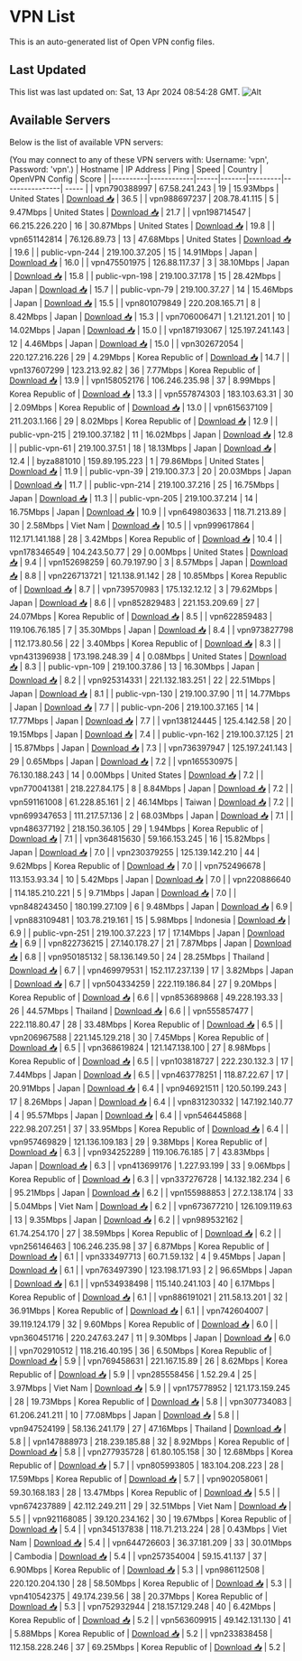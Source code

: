 # VPN List

This is an auto-generated list of Open VPN config files.

## Last Updated

This list was last updated on: Sat, 13 Apr 2024 08:54:28 GMT.
![Alt](https://repobeats.axiom.co/api/embed/186b98318ef1479477931607c1ad7d823f12451f.svg "Repobeats analytics image")

## Available Servers

Below is the list of available VPN servers:

(You may connect to any of these VPN servers with: Username: 'vpn', Password: 'vpn'.)
| Hostname | IP Address | Ping | Speed | Country | OpenVPN Config | Score |
|----------|------------|------|-------|---------|----------------| ----- |
| vpn790388997 | 67.58.241.243 | 19 | 15.93Mbps | United States | [Download 📥](./configs/server_0_US.ovpn) | 36.5 |
| vpn988697237 | 208.78.41.115 | 5 | 9.47Mbps | United States | [Download 📥](./configs/server_1_US.ovpn) | 21.7 |
| vpn198714547 | 66.215.226.220 | 16 | 30.87Mbps | United States | [Download 📥](./configs/server_2_US.ovpn) | 19.8 |
| vpn651142814 | 76.126.89.73 | 13 | 47.68Mbps | United States | [Download 📥](./configs/server_3_US.ovpn) | 19.6 |
| public-vpn-244 | 219.100.37.205 | 15 | 14.91Mbps | Japan | [Download 📥](./configs/server_4_JP.ovpn) | 16.0 |
| vpn475501975 | 126.88.117.37 | 3 | 38.10Mbps | Japan | [Download 📥](./configs/server_5_JP.ovpn) | 15.8 |
| public-vpn-198 | 219.100.37.178 | 15 | 28.42Mbps | Japan | [Download 📥](./configs/server_6_JP.ovpn) | 15.7 |
| public-vpn-79 | 219.100.37.27 | 14 | 15.46Mbps | Japan | [Download 📥](./configs/server_7_JP.ovpn) | 15.5 |
| vpn801079849 | 220.208.165.71 | 8 | 8.42Mbps | Japan | [Download 📥](./configs/server_8_JP.ovpn) | 15.3 |
| vpn706006471 | 1.21.121.201 | 10 | 14.02Mbps | Japan | [Download 📥](./configs/server_9_JP.ovpn) | 15.0 |
| vpn187193067 | 125.197.241.143 | 12 | 4.46Mbps | Japan | [Download 📥](./configs/server_10_JP.ovpn) | 15.0 |
| vpn302672054 | 220.127.216.226 | 29 | 4.29Mbps | Korea Republic of | [Download 📥](./configs/server_11_KR.ovpn) | 14.7 |
| vpn137607299 | 123.213.92.82 | 36 | 7.77Mbps | Korea Republic of | [Download 📥](./configs/server_12_KR.ovpn) | 13.9 |
| vpn158052176 | 106.246.235.98 | 37 | 8.99Mbps | Korea Republic of | [Download 📥](./configs/server_13_KR.ovpn) | 13.3 |
| vpn557874303 | 183.103.63.31 | 30 | 2.09Mbps | Korea Republic of | [Download 📥](./configs/server_14_KR.ovpn) | 13.0 |
| vpn615637109 | 211.203.1.166 | 29 | 8.02Mbps | Korea Republic of | [Download 📥](./configs/server_15_KR.ovpn) | 12.9 |
| public-vpn-215 | 219.100.37.182 | 11 | 16.02Mbps | Japan | [Download 📥](./configs/server_16_JP.ovpn) | 12.8 |
| public-vpn-61 | 219.100.37.51 | 18 | 18.13Mbps | Japan | [Download 📥](./configs/server_17_JP.ovpn) | 12.4 |
| byza881010 | 159.89.195.223 | 1 | 79.86Mbps | United States | [Download 📥](./configs/server_18_US.ovpn) | 11.9 |
| public-vpn-39 | 219.100.37.3 | 20 | 20.03Mbps | Japan | [Download 📥](./configs/server_19_JP.ovpn) | 11.7 |
| public-vpn-214 | 219.100.37.216 | 25 | 16.75Mbps | Japan | [Download 📥](./configs/server_20_JP.ovpn) | 11.3 |
| public-vpn-205 | 219.100.37.214 | 14 | 16.75Mbps | Japan | [Download 📥](./configs/server_21_JP.ovpn) | 10.9 |
| vpn649803633 | 118.71.213.89 | 30 | 2.58Mbps | Viet Nam | [Download 📥](./configs/server_22_VN.ovpn) | 10.5 |
| vpn999617864 | 112.171.141.188 | 28 | 3.42Mbps | Korea Republic of | [Download 📥](./configs/server_23_KR.ovpn) | 10.4 |
| vpn178346549 | 104.243.50.77 | 29 | 0.00Mbps | United States | [Download 📥](./configs/server_24_US.ovpn) | 9.4 |
| vpn152698259 | 60.79.197.90 | 3 | 8.57Mbps | Japan | [Download 📥](./configs/server_25_JP.ovpn) | 8.8 |
| vpn226713721 | 121.138.91.142 | 28 | 10.85Mbps | Korea Republic of | [Download 📥](./configs/server_26_KR.ovpn) | 8.7 |
| vpn739570983 | 175.132.12.12 | 3 | 79.62Mbps | Japan | [Download 📥](./configs/server_27_JP.ovpn) | 8.6 |
| vpn852829483 | 221.153.209.69 | 27 | 24.07Mbps | Korea Republic of | [Download 📥](./configs/server_28_KR.ovpn) | 8.5 |
| vpn622859483 | 119.106.76.185 | 7 | 35.30Mbps | Japan | [Download 📥](./configs/server_29_JP.ovpn) | 8.4 |
| vpn973827798 | 112.173.80.56 | 22 | 3.40Mbps | Korea Republic of | [Download 📥](./configs/server_30_KR.ovpn) | 8.3 |
| vpn431396938 | 173.198.248.39 | 4 | 0.08Mbps | United States | [Download 📥](./configs/server_31_US.ovpn) | 8.3 |
| public-vpn-109 | 219.100.37.86 | 13 | 16.30Mbps | Japan | [Download 📥](./configs/server_32_JP.ovpn) | 8.2 |
| vpn925314331 | 221.132.183.251 | 22 | 22.51Mbps | Japan | [Download 📥](./configs/server_33_JP.ovpn) | 8.1 |
| public-vpn-130 | 219.100.37.90 | 11 | 14.77Mbps | Japan | [Download 📥](./configs/server_34_JP.ovpn) | 7.7 |
| public-vpn-206 | 219.100.37.165 | 14 | 17.77Mbps | Japan | [Download 📥](./configs/server_35_JP.ovpn) | 7.7 |
| vpn138124445 | 125.4.142.58 | 20 | 19.15Mbps | Japan | [Download 📥](./configs/server_36_JP.ovpn) | 7.4 |
| public-vpn-162 | 219.100.37.125 | 21 | 15.87Mbps | Japan | [Download 📥](./configs/server_37_JP.ovpn) | 7.3 |
| vpn736397947 | 125.197.241.143 | 29 | 0.65Mbps | Japan | [Download 📥](./configs/server_38_JP.ovpn) | 7.2 |
| vpn165530975 | 76.130.188.243 | 14 | 0.00Mbps | United States | [Download 📥](./configs/server_39_US.ovpn) | 7.2 |
| vpn770041381 | 218.227.84.175 | 8 | 8.84Mbps | Japan | [Download 📥](./configs/server_40_JP.ovpn) | 7.2 |
| vpn591161008 | 61.228.85.161 | 2 | 46.14Mbps | Taiwan | [Download 📥](./configs/server_41_TW.ovpn) | 7.2 |
| vpn699347653 | 111.217.57.136 | 2 | 68.03Mbps | Japan | [Download 📥](./configs/server_42_JP.ovpn) | 7.1 |
| vpn486377192 | 218.150.36.105 | 29 | 1.94Mbps | Korea Republic of | [Download 📥](./configs/server_43_KR.ovpn) | 7.1 |
| vpn364815630 | 59.166.153.245 | 16 | 15.82Mbps | Japan | [Download 📥](./configs/server_44_JP.ovpn) | 7.0 |
| vpn230379255 | 125.139.142.210 | 44 | 9.62Mbps | Korea Republic of | [Download 📥](./configs/server_45_KR.ovpn) | 7.0 |
| vpn752496678 | 113.153.93.34 | 10 | 5.42Mbps | Japan | [Download 📥](./configs/server_46_JP.ovpn) | 7.0 |
| vpn220886640 | 114.185.210.221 | 5 | 9.71Mbps | Japan | [Download 📥](./configs/server_47_JP.ovpn) | 7.0 |
| vpn848243450 | 180.199.27.109 | 6 | 9.48Mbps | Japan | [Download 📥](./configs/server_48_JP.ovpn) | 6.9 |
| vpn883109481 | 103.78.219.161 | 15 | 5.98Mbps | Indonesia | [Download 📥](./configs/server_49_ID.ovpn) | 6.9 |
| public-vpn-251 | 219.100.37.223 | 17 | 17.14Mbps | Japan | [Download 📥](./configs/server_50_JP.ovpn) | 6.9 |
| vpn822736215 | 27.140.178.27 | 21 | 7.87Mbps | Japan | [Download 📥](./configs/server_51_JP.ovpn) | 6.8 |
| vpn950185132 | 58.136.149.50 | 24 | 28.25Mbps | Thailand | [Download 📥](./configs/server_52_TH.ovpn) | 6.7 |
| vpn469979531 | 152.117.237.139 | 17 | 3.82Mbps | Japan | [Download 📥](./configs/server_53_JP.ovpn) | 6.7 |
| vpn504334259 | 222.119.186.84 | 27 | 9.20Mbps | Korea Republic of | [Download 📥](./configs/server_54_KR.ovpn) | 6.6 |
| vpn853689868 | 49.228.193.33 | 26 | 44.57Mbps | Thailand | [Download 📥](./configs/server_55_TH.ovpn) | 6.6 |
| vpn555857477 | 222.118.80.47 | 28 | 33.48Mbps | Korea Republic of | [Download 📥](./configs/server_56_KR.ovpn) | 6.5 |
| vpn206967588 | 221.145.129.218 | 30 | 7.45Mbps | Korea Republic of | [Download 📥](./configs/server_57_KR.ovpn) | 6.5 |
| vpn368619824 | 121.147.138.100 | 27 | 8.98Mbps | Korea Republic of | [Download 📥](./configs/server_58_KR.ovpn) | 6.5 |
| vpn103818727 | 222.230.132.3 | 17 | 7.44Mbps | Japan | [Download 📥](./configs/server_59_JP.ovpn) | 6.5 |
| vpn463778251 | 118.87.22.67 | 17 | 20.91Mbps | Japan | [Download 📥](./configs/server_60_JP.ovpn) | 6.4 |
| vpn946921511 | 120.50.199.243 | 17 | 8.26Mbps | Japan | [Download 📥](./configs/server_61_JP.ovpn) | 6.4 |
| vpn831230332 | 147.192.140.77 | 4 | 95.57Mbps | Japan | [Download 📥](./configs/server_62_JP.ovpn) | 6.4 |
| vpn546445868 | 222.98.207.251 | 37 | 33.95Mbps | Korea Republic of | [Download 📥](./configs/server_63_KR.ovpn) | 6.4 |
| vpn957469829 | 121.136.109.183 | 29 | 9.38Mbps | Korea Republic of | [Download 📥](./configs/server_64_KR.ovpn) | 6.3 |
| vpn934252289 | 119.106.76.185 | 7 | 43.83Mbps | Japan | [Download 📥](./configs/server_65_JP.ovpn) | 6.3 |
| vpn413699176 | 1.227.93.199 | 33 | 9.06Mbps | Korea Republic of | [Download 📥](./configs/server_66_KR.ovpn) | 6.3 |
| vpn337276728 | 14.132.182.234 | 6 | 95.21Mbps | Japan | [Download 📥](./configs/server_67_JP.ovpn) | 6.2 |
| vpn155988853 | 27.2.138.174 | 33 | 5.04Mbps | Viet Nam | [Download 📥](./configs/server_68_VN.ovpn) | 6.2 |
| vpn673677210 | 126.109.119.63 | 13 | 9.35Mbps | Japan | [Download 📥](./configs/server_69_JP.ovpn) | 6.2 |
| vpn989532162 | 61.74.254.170 | 27 | 38.59Mbps | Korea Republic of | [Download 📥](./configs/server_70_KR.ovpn) | 6.2 |
| vpn256146463 | 106.246.235.98 | 37 | 6.87Mbps | Korea Republic of | [Download 📥](./configs/server_71_KR.ovpn) | 6.1 |
| vpn333497713 | 60.71.59.132 | 4 | 9.45Mbps | Japan | [Download 📥](./configs/server_72_JP.ovpn) | 6.1 |
| vpn763497390 | 123.198.171.93 | 2 | 96.65Mbps | Japan | [Download 📥](./configs/server_73_JP.ovpn) | 6.1 |
| vpn534938498 | 115.140.241.103 | 40 | 6.17Mbps | Korea Republic of | [Download 📥](./configs/server_74_KR.ovpn) | 6.1 |
| vpn886191021 | 211.58.13.201 | 32 | 36.91Mbps | Korea Republic of | [Download 📥](./configs/server_75_KR.ovpn) | 6.1 |
| vpn742604007 | 39.119.124.179 | 32 | 9.60Mbps | Korea Republic of | [Download 📥](./configs/server_76_KR.ovpn) | 6.0 |
| vpn360451716 | 220.247.63.247 | 11 | 9.30Mbps | Japan | [Download 📥](./configs/server_77_JP.ovpn) | 6.0 |
| vpn702910512 | 118.216.40.195 | 36 | 6.50Mbps | Korea Republic of | [Download 📥](./configs/server_78_KR.ovpn) | 5.9 |
| vpn769458631 | 221.167.15.89 | 26 | 8.62Mbps | Korea Republic of | [Download 📥](./configs/server_79_KR.ovpn) | 5.9 |
| vpn285558456 | 1.52.29.4 | 25 | 3.97Mbps | Viet Nam | [Download 📥](./configs/server_80_VN.ovpn) | 5.9 |
| vpn175778952 | 121.173.159.245 | 28 | 19.73Mbps | Korea Republic of | [Download 📥](./configs/server_81_KR.ovpn) | 5.8 |
| vpn307734083 | 61.206.241.211 | 10 | 77.08Mbps | Japan | [Download 📥](./configs/server_82_JP.ovpn) | 5.8 |
| vpn947524199 | 58.136.241.179 | 27 | 47.16Mbps | Thailand | [Download 📥](./configs/server_83_TH.ovpn) | 5.8 |
| vpn147888973 | 218.239.185.88 | 32 | 8.92Mbps | Korea Republic of | [Download 📥](./configs/server_84_KR.ovpn) | 5.8 |
| vpn277935728 | 61.80.105.158 | 30 | 12.68Mbps | Korea Republic of | [Download 📥](./configs/server_85_KR.ovpn) | 5.7 |
| vpn805993805 | 183.104.208.223 | 28 | 17.59Mbps | Korea Republic of | [Download 📥](./configs/server_86_KR.ovpn) | 5.7 |
| vpn902058061 | 59.30.168.183 | 28 | 13.47Mbps | Korea Republic of | [Download 📥](./configs/server_87_KR.ovpn) | 5.5 |
| vpn674237889 | 42.112.249.211 | 29 | 32.51Mbps | Viet Nam | [Download 📥](./configs/server_88_VN.ovpn) | 5.5 |
| vpn921168085 | 39.120.234.162 | 30 | 19.67Mbps | Korea Republic of | [Download 📥](./configs/server_89_KR.ovpn) | 5.4 |
| vpn345137838 | 118.71.213.224 | 28 | 0.43Mbps | Viet Nam | [Download 📥](./configs/server_90_VN.ovpn) | 5.4 |
| vpn644726603 | 36.37.181.209 | 33 | 30.01Mbps | Cambodia | [Download 📥](./configs/server_91_KH.ovpn) | 5.4 |
| vpn257354004 | 59.15.41.137 | 37 | 6.90Mbps | Korea Republic of | [Download 📥](./configs/server_92_KR.ovpn) | 5.3 |
| vpn986112508 | 220.120.204.130 | 28 | 58.50Mbps | Korea Republic of | [Download 📥](./configs/server_93_KR.ovpn) | 5.3 |
| vpn410542375 | 49.174.239.56 | 38 | 20.37Mbps | Korea Republic of | [Download 📥](./configs/server_94_KR.ovpn) | 5.3 |
| vpn752932944 | 218.157.129.248 | 40 | 6.42Mbps | Korea Republic of | [Download 📥](./configs/server_95_KR.ovpn) | 5.2 |
| vpn563609915 | 49.142.131.130 | 41 | 5.88Mbps | Korea Republic of | [Download 📥](./configs/server_96_KR.ovpn) | 5.2 |
| vpn233838458 | 112.158.228.246 | 37 | 69.25Mbps | Korea Republic of | [Download 📥](./configs/server_97_KR.ovpn) | 5.2 |
